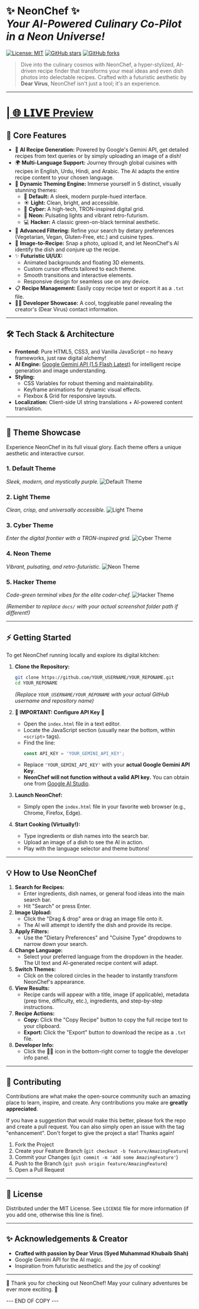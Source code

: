 # ✨ NeonChef ✨ <br> _Your AI-Powered Culinary Co-Pilot in a Neon Universe!_

[![License: MIT](https://img.shields.io/badge/License-MIT-yellow.svg)](https://opensource.org/licenses/MIT)
[![GitHub stars](https://img.shields.io/github/stars/DearVirussir/NeonChef?style=social)](https://github.com/DearVirussir/NeonChef/stargazers)
[![GitHub forks](https://img.shields.io/github/forks/DearVirussir/NeonChef?style=social)](https://github.com/DearVirussir/NeonChef/network/members)

> Dive into the culinary cosmos with NeonChef, a hyper-stylized, AI-driven recipe finder that transforms your meal ideas and even dish photos into delectable recipes. Crafted with a futuristic aesthetic by **Dear Virus**, NeonChef isn't just a tool; it's an experience.
---

<h1><a href="https://voluble-cuchufli-bbf97e.netlify.app">| 🌐 𝗟𝗜𝗩𝗘 Preview</a></h1>


## 🚀 Core Features

*   🧠 **AI Recipe Generation:** Powered by Google's Gemini API, get detailed recipes from text queries or by simply uploading an image of a dish!
*   🌍 **Multi-Language Support:** Journey through global cuisines with recipes in English, Urdu, Hindi, and Arabic. The AI adapts the entire recipe content to your chosen language.
*   🎨 **Dynamic Theming Engine:** Immerse yourself in 5 distinct, visually stunning themes:
    *   🔮 **Default:** A sleek, modern purple-hued interface.
    *   ☀️ **Light:** Clean, bright, and accessible.
    *   🤖 **Cyber:** A high-tech, TRON-inspired digital grid.
    *   🌈 **Neon:** Pulsating lights and vibrant retro-futurism.
    *   💻 **Hacker:** A classic green-on-black terminal aesthetic.
*   🍲 **Advanced Filtering:** Refine your search by dietary preferences (Vegetarian, Vegan, Gluten-Free, etc.) and cuisine types.
*   📸 **Image-to-Recipe:** Snap a photo, upload it, and let NeonChef's AI identify the dish and conjure up the recipe.
*   ✨ **Futuristic UI/UX:**
    *   Animated backgrounds and floating 3D elements.
    *   Custom cursor effects tailored to each theme.
    *   Smooth transitions and interactive elements.
    *   Responsive design for seamless use on any device.
*   📋 **Recipe Management:** Easily copy recipe text or export it as a `.txt` file.
*   👨‍💻 **Developer Showcase:** A cool, toggleable panel revealing the creator's (Dear Virus) contact information.

---

## 🛠️ Tech Stack & Architecture

*   **Frontend:** Pure HTML5, CSS3, and Vanilla JavaScript – no heavy frameworks, just raw digital alchemy!
*   **AI Engine:** [Google Gemini API (1.5 Flash Latest)](https://ai.google.dev/models/gemini) for intelligent recipe generation and image understanding.
*   **Styling:**
    *   CSS Variables for robust theming and maintainability.
    *   Keyframe animations for dynamic visual effects.
    *   Flexbox & Grid for responsive layouts.
*   **Localization:** Client-side UI string translations + AI-powered content translation.

---

## 🔮 Theme Showcase

Experience NeonChef in its full visual glory. Each theme offers a unique aesthetic and interactive cursor.

### 1. Default Theme
*Sleek, modern, and mystically purple.*
![Default Theme](docs/screenshot-default.png)

### 2. Light Theme
*Clean, crisp, and universally accessible.*
![Light Theme](docs/screenshot-light.png)

### 3. Cyber Theme
*Enter the digital frontier with a TRON-inspired grid.*
![Cyber Theme](docs/screenshot-cyber.png)

### 4. Neon Theme
*Vibrant, pulsating, and retro-futuristic.*
![Neon Theme](docs/screenshot-neon.png)

### 5. Hacker Theme
*Code-green terminal vibes for the elite coder-chef.*
![Hacker Theme](docs/screenshot-hacker.png)

*(Remember to replace `docs/` with your actual screenshot folder path if different!)*

---

## ⚡ Getting Started

To get NeonChef running locally and explore its digital kitchen:

1.  **Clone the Repository:**
    ```bash
    git clone https://github.com/YOUR_USERNAME/YOUR_REPONAME.git
    cd YOUR_REPONAME
    ```
    *(Replace `YOUR_USERNAME/YOUR_REPONAME` with your actual GitHub username and repository name)*

2.  **🚨 IMPORTANT: Configure API Key 🚨**
    *   Open the `index.html` file in a text editor.
    *   Locate the JavaScript section (usually near the bottom, within `<script>` tags).
    *   Find the line:
        ```javascript
        const API_KEY = 'YOUR_GEMINI_API_KEY';
        ```
    *   Replace `'YOUR_GEMINI_API_KEY'` with your **actual Google Gemini API Key**.
    *   **NeonChef will not function without a valid API key.** You can obtain one from [Google AI Studio](https://aistudio.google.com/app/apikey).

3.  **Launch NeonChef:**
    *   Simply open the `index.html` file in your favorite web browser (e.g., Chrome, Firefox, Edge).

4.  **Start Cooking (Virtually!):**
    *   Type ingredients or dish names into the search bar.
    *   Upload an image of a dish to see the AI in action.
    *   Play with the language selector and theme buttons!

---

## 💡 How to Use NeonChef

1.  **Search for Recipes:**
    *   Enter ingredients, dish names, or general food ideas into the main search bar.
    *   Hit "Search" or press Enter.
2.  **Image Upload:**
    *   Click the "Drag & drop" area or drag an image file onto it.
    *   The AI will attempt to identify the dish and provide its recipe.
3.  **Apply Filters:**
    *   Use the "Dietary Preferences" and "Cuisine Type" dropdowns to narrow down your search.
4.  **Change Language:**
    *   Select your preferred language from the dropdown in the header. The UI text and AI-generated recipe content will adapt.
5.  **Switch Themes:**
    *   Click on the colored circles in the header to instantly transform NeonChef's appearance.
6.  **View Results:**
    *   Recipe cards will appear with a title, image (if applicable), metadata (prep time, difficulty, etc.), ingredients, and step-by-step instructions.
7.  **Recipe Actions:**
    *   **Copy:** Click the "Copy Recipe" button to copy the full recipe text to your clipboard.
    *   **Export:** Click the "Export" button to download the recipe as a `.txt` file.
8.  **Developer Info:**
    *   Click the 👨‍💻 icon in the bottom-right corner to toggle the developer info panel.

---

## 🤝 Contributing

Contributions are what make the open-source community such an amazing place to learn, inspire, and create. Any contributions you make are **greatly appreciated**.

If you have a suggestion that would make this better, please fork the repo and create a pull request. You can also simply open an issue with the tag "enhancement".
Don't forget to give the project a star! Thanks again!

1.  Fork the Project
2.  Create your Feature Branch (`git checkout -b feature/AmazingFeature`)
3.  Commit your Changes (`git commit -m 'Add some AmazingFeature'`)
4.  Push to the Branch (`git push origin feature/AmazingFeature`)
5.  Open a Pull Request

---

## 📜 License

Distributed under the MIT License. See `LICENSE` file for more information (if you add one, otherwise this line is fine).

---

## ✨ Acknowledgements & Creator

*   **Crafted with passion by Dear Virus (Syed Muhammad Khubaib Shah)**
*   Google Gemini API for the AI magic.
*   Inspiration from futuristic aesthetics and the joy of cooking!

---

💖 Thank you for checking out NeonChef! May your culinary adventures be ever more exciting. 💖

--- END OF COPY ---
